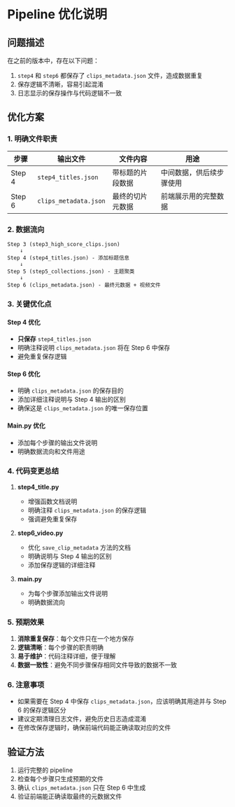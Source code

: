 # Pipeline 优化说明

## 问题描述

在之前的版本中，存在以下问题：
1. `step4` 和 `step6` 都保存了 `clips_metadata.json` 文件，造成数据重复
2. 保存逻辑不清晰，容易引起混淆
3. 日志显示的保存操作与代码逻辑不一致

## 优化方案

### 1. 明确文件职责

| 步骤 | 输出文件 | 文件内容 | 用途 |
|------|----------|----------|------|
| Step 4 | `step4_titles.json` | 带标题的片段数据 | 中间数据，供后续步骤使用 |
| Step 6 | `clips_metadata.json` | 最终的切片元数据 | 前端展示用的完整数据 |

### 2. 数据流向

```
Step 3 (step3_high_score_clips.json)
    ↓
Step 4 (step4_titles.json) - 添加标题信息
    ↓
Step 5 (step5_collections.json) - 主题聚类
    ↓
Step 6 (clips_metadata.json) - 最终元数据 + 视频文件
```

### 3. 关键优化点

#### Step 4 优化
- **只保存** `step4_titles.json`
- 明确注释说明 `clips_metadata.json` 将在 Step 6 中保存
- 避免重复保存逻辑

#### Step 6 优化
- 明确 `clips_metadata.json` 的保存目的
- 添加详细注释说明与 Step 4 输出的区别
- 确保这是 `clips_metadata.json` 的唯一保存位置

#### Main.py 优化
- 添加每个步骤的输出文件说明
- 明确数据流向和文件用途

### 4. 代码变更总结

1. **step4_title.py**
   - 增强函数文档说明
   - 明确注释 `clips_metadata.json` 的保存逻辑
   - 强调避免重复保存

2. **step6_video.py**
   - 优化 `save_clip_metadata` 方法的文档
   - 明确说明与 Step 4 输出的区别
   - 添加保存逻辑的详细注释

3. **main.py**
   - 为每个步骤添加输出文件说明
   - 明确数据流向

### 5. 预期效果

1. **消除重复保存**：每个文件只在一个地方保存
2. **逻辑清晰**：每个步骤的职责明确
3. **易于维护**：代码注释详细，便于理解
4. **数据一致性**：避免不同步骤保存相同文件导致的数据不一致

### 6. 注意事项

- 如果需要在 Step 4 中保存 `clips_metadata.json`，应该明确其用途并与 Step 6 的保存逻辑区分
- 建议定期清理日志文件，避免历史日志造成混淆
- 在修改保存逻辑时，确保前端代码能正确读取对应的文件

## 验证方法

1. 运行完整的 pipeline
2. 检查每个步骤只生成预期的文件
3. 确认 `clips_metadata.json` 只在 Step 6 中生成
4. 验证前端能正确读取最终的元数据文件